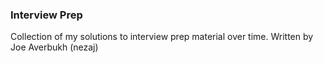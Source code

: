 ### Interview Prep
Collection of my solutions to interview prep material over time. Written by Joe Averbukh (nezaj)
